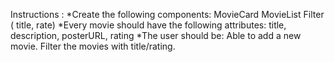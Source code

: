 Instructions :
*Create the following components:
    MovieCard
    MovieList
    Filter ( title, rate)
*Every movie should have the following attributes: title, description, posterURL, rating
*The user should be:
    Able to add a new movie.
    Filter the movies with title/rating.